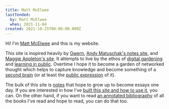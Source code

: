 ```yaml
---
title: Matt McElwee
lastTended:
  by: Matt McElwee
  when: 2021-11-04
created: 2021-10-25T00:00:00.000Z
---
```


Hi! I'm [Matt McElwee](/about) and this is my website.

This site is inspired heavily by [Gwern](https://www.gwern.net/Design), [Andy Matuschak's notes site](https://notes.andymatuschak.org/), and [Maggie Appleton's site](https://maggieappleton.com). It attempts to live by the ethos of [digital gardening](/notes-manifesto) and [learning in public](/ideas/learning-public). Overtime I hope it to become a garden of networked thought which helps to capture knowledge and become something of a [second brain](https://maggieappleton.com/basb) (or at least the [public expression](/tools/roam) of it).

The bulk of this site is [notes](/notes) that hope to grow up to become essays one day. If you are interested in how I've [built this site and how to use it](/site), you can. On the other hand, if you want to read [an annotated bibliography](/reading) of all the books I've read and hope to read, you can do that too.
